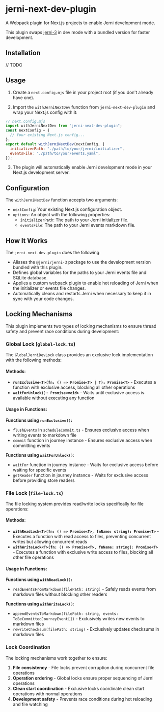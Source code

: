 # jerni-next-dev-plugin

A Webpack plugin for Next.js projects to enable Jerni development mode.

This plugin swaps [jerni-3](https://github.com/tungv/jerni-3) in dev mode with a bundled version for faster development.

## Installation

// TODO

## Usage

1. Create a `next.config.mjs` file in your project root (if you don't already have one).

2. Import the `withJerniNextDev` function from `jerni-next-dev-plugin` and wrap your Next.js config with it:

```js
// next.config.mjs
import withJerniNextDev from "jerni-next-dev-plugin";
const nextConfig = {
  // Your existing Next.js config...
};
export default withJerniNextDev(nextConfig, {
  initializerPath: "./path/to/your/jerni/initializer",
  eventsFile: "./path/to/your/events.yaml",
});
```

3. The plugin will automatically enable Jerni development mode in your Next.js development server.

## Configuration

The `withJerniNextDev` function accepts two arguments:

- `nextConfig`: Your existing Next.js configuration object.
- `options`: An object with the following properties:
  - `initializerPath`: The path to your Jerni initializer file.
  - `eventsFile`: The path to your Jerni events markdown file.

## How It Works

The `jerni-next-dev-plugin` does the following:

- Aliases the `@jerni/jerni-3` package to use the development version bundled with this plugin.
- Defines global variables for the paths to your Jerni events file and SQLite database.
- Applies a custom webpack plugin to enable hot reloading of Jerni when the initializer or events file changes.
- Automatically cleans and restarts Jerni when necessary to keep it in sync with your code changes.

## Locking Mechanisms

This plugin implements two types of locking mechanisms to ensure thread safety and prevent race conditions during development:

### Global Lock (`global-lock.ts`)

The `GlobalJerniDevLock` class provides an exclusive lock implementation with the following methods:

#### Methods:

- **`runExclusive<T>(fn: () => Promise<T> | T): Promise<T>`** - Executes a function with exclusive access, blocking all other operations
- **`waitForUnlock(): Promise<void>`** - Waits until exclusive access is available without executing any function

#### Usage in Functions:

**Functions using `runExclusive()`:**

- `flushEvents` in `scheduleCommit.ts` - Ensures exclusive access when writing events to markdown file
- `commit` function in journey instance - Ensures exclusive access when committing events

**Functions using `waitForUnlock()`:**

- `waitFor` function in journey instance - Waits for exclusive access before waiting for specific events
- `getReader` function in journey instance - Waits for exclusive access before providing store readers

### File Lock (`file-lock.ts`)

The file locking system provides read/write locks specifically for file operations:

#### Methods:

- **`withReadLock<T>(fn: () => Promise<T>, fnName: string): Promise<T>`** - Executes a function with read access to files, preventing concurrent writes but allowing concurrent reads
- **`withWriteLock<T>(fn: () => Promise<T>, fnName: string): Promise<T>`** - Executes a function with exclusive write access to files, blocking all other file operations

#### Usage in Functions:

**Functions using `withReadLock()`:**

- `readEventsFromMarkdown(filePath: string)` - Safely reads events from markdown files without blocking other readers

**Functions using `withWriteLock()`:**

- `appendEventsToMarkdown(filePath: string, events: ToBeCommittedJourneyEvent[])` - Exclusively writes new events to markdown files
- `rewriteChecksum(filePath: string)` - Exclusively updates checksums in markdown files

### Lock Coordination

The locking mechanisms work together to ensure:

1. **File consistency** - File locks prevent corruption during concurrent file operations
2. **Operation ordering** - Global locks ensure proper sequencing of Jerni operations
3. **Clean start coordination** - Exclusive locks coordinate clean start operations with normal operations
4. **Development safety** - Prevents race conditions during hot reloading and file watching
